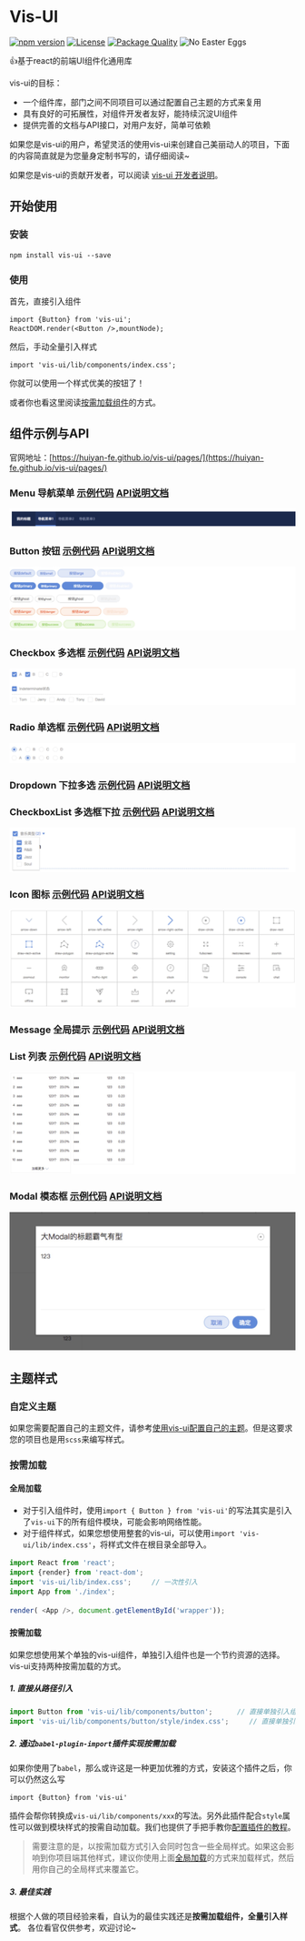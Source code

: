 # Vis-UI 
[![npm version](https://img.shields.io/npm/v/vis-ui.svg)](https://www.npmjs.com/package/vis-ui)
[![License](https://img.shields.io/npm/l/vis-ui.svg)](LICENSE)
[![Package Quality](http://npm.packagequality.com/shield/vis-ui.svg)](http://packagequality.com/#?package=vis-ui)
![No Easter Eggs](https://img.shields.io/badge/Easter%20eggs-None-lightgray.svg)

👍基于react的前端UI组件化通用库

vis-ui的目标：
- 一个组件库，部门之间不同项目可以通过配置自己主题的方式来复用
- 具有良好的可拓展性，对组件开发者友好，能持续沉淀UI组件
- 提供完善的文档与API接口，对用户友好，简单可依赖

如果您是vis-ui的用户，希望灵活的使用vis-ui来创建自己美丽动人的项目，下面的内容简直就是为您量身定制书写的，请仔细阅读~

如果您是vis-ui的贡献开发者，可以阅读 [vis-ui 开发者说明](https://github.com/huiyan-fe/vis-ui/blob/master/README4DEV.md)。

## 开始使用
### 安装
```
npm install vis-ui --save
```

### 使用
首先，直接引入组件
```
import {Button} from 'vis-ui';
ReactDOM.render(<Button />,mountNode);
```
然后，手动全量引入样式
```
import 'vis-ui/lib/components/index.css';
```
你就可以使用一个样式优美的按钮了！

或者你也看这里阅读[按需加载组件][1]的方式。

## 组件示例与API
官网地址：[https://huiyan-fe.github.io/vis-ui/pages/](https://huiyan-fe.github.io/vis-ui/pages/)

### Menu 导航菜单 [示例代码](./pages/examples/components/menu/index.js)  [API说明文档](./src/components/menu/docs/index.md)  
![](./static/menu.jpg)  

### Button 按钮 [示例代码](./pages/examples/components/button/index.js)  [API说明文档](./src/components/button/docs/index.md)
![](./static/button.jpg)  

### Checkbox 多选框 [示例代码](./pages/examples/components/checkbox/index.js)  [API说明文档](./src/components/checkbox/docs/index.md)
![](./static/checkbox.jpg)  

### Radio 单选框 [示例代码](./pages/examples/components/radio/index.js)  [API说明文档](./src/components/radio/docs/index.md)
![](./static/radio.jpg)  

### Dropdown 下拉多选 [示例代码](./pages/examples/components/dropdown/index.js)  [API说明文档](./src/components/dropdown/docs/index.md)

### CheckboxList 多选框下拉 [示例代码](./pages/examples/components/checkbox-list/index.js)  [API说明文档](./src/components/checkbox-list/docs/index.md)
![](./static/checkboxlist.jpg)  

### Icon 图标 [示例代码](./pages/examples/components/icon/index.js)  [API说明文档](./src/components/icon/docs/index.md)
![](./static/icon.jpg)  

### Message 全局提示 [示例代码](./pages/examples/components/message/index.js)  [API说明文档](./src/components/message/docs/index.md)

### List 列表 [示例代码](./pages/examples/components/list/index.js)  [API说明文档](./src/components/list/docs/index.md)
![](./static/list.jpg)  

### Modal 模态框 [示例代码](./pages/examples/components/modal/index.js)  [API说明文档](./src/components/modal/docs/index.md)
![](./static/modal.jpg)  

## 主题样式
### 自定义主题
如果您需要配置自己的主题文件，请参考[使用vis-ui配置自己的主题](https://github.com/huiyan-fe/vis-ui/blob/master/src/components/style/docs/index.md)。但是这要求您的项目也是用`scss`来编写样式。

### 按需加载
#### 全局加载
- 对于引入组件时，使用`import { Button } from 'vis-ui'`的写法其实是引入了`vis-ui`下的所有组件模块，可能会影响网络性能。
- 对于组件样式，如果您想使用整套的vis-ui，可以使用`import 'vis-ui/lib/index.css'`，将样式文件在根目录全部导入。
```javascript
import React from 'react';
import {render} from 'react-dom';
import 'vis-ui/lib/index.css';     // 一次性引入
import App from './index';

render( <App />, document.getElementById('wrapper'));
```

#### 按需加载
如果您想使用某个单独的vis-ui组件，单独引入组件也是一个节约资源的选择。vis-ui支持两种按需加载的方式。
##### 1. 直接从路径引入
```javascript
import Button from 'vis-ui/lib/components/button';      // 直接单独引入组件
import 'vis-ui/lib/components/button/style/index.css';     // 直接单独引入样式

```

##### 2. 通过`babel-plugin-import`插件实现按需加载
如果你使用了`babel`，那么或许这是一种更加优雅的方式，安装这个插件之后，你可以仍然这么写
```
import {Button} from 'vis-ui'
```
插件会帮你转换成`vis-ui/lib/components/xxx`的写法。另外此插件配合`style`属性可以做到模块样式的按需自动加载。我们也提供了手把手教你[配置插件的教程](https://github.com/huiyan-fe/vis-ui/blob/master/README4IMPORT.md)。


> 需要注意的是，以按需加载方式引入会同时包含一些全局样式。如果这会影响到你项目端其他样式，建议你使用上面[全局加载][2]的方式来加载样式，然后用你自己的全局样式来覆盖它。

##### 3. 最佳实践
根据个人做的项目经验来看，自认为的最佳实践还是**按需加载组件，全量引入样式**。
各位看官仅供参考，欢迎讨论~

[1]:#按需加载
[2]:#全局加载